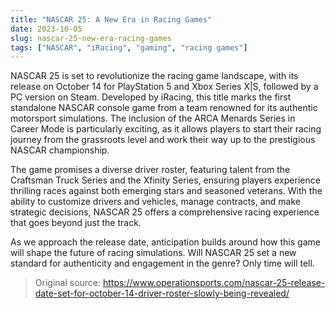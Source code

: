 ```yaml
---
title: "NASCAR 25: A New Era in Racing Games"
date: 2023-10-05
slug: nascar-25-new-era-racing-games
tags: ["NASCAR", "iRacing", "gaming", "racing games"]
---
```

NASCAR 25 is set to revolutionize the racing game landscape, with its release on October 14 for PlayStation 5 and Xbox Series X|S, followed by a PC version on Steam. Developed by iRacing, this title marks the first standalone NASCAR console game from a team renowned for its authentic motorsport simulations. The inclusion of the ARCA Menards Series in Career Mode is particularly exciting, as it allows players to start their racing journey from the grassroots level and work their way up to the prestigious NASCAR championship.

The game promises a diverse driver roster, featuring talent from the Craftsman Truck Series and the Xfinity Series, ensuring players experience thrilling races against both emerging stars and seasoned veterans. With the ability to customize drivers and vehicles, manage contracts, and make strategic decisions, NASCAR 25 offers a comprehensive racing experience that goes beyond just the track.

As we approach the release date, anticipation builds around how this game will shape the future of racing simulations. Will NASCAR 25 set a new standard for authenticity and engagement in the genre? Only time will tell.

> Original source: https://www.operationsports.com/nascar-25-release-date-set-for-october-14-driver-roster-slowly-being-revealed/